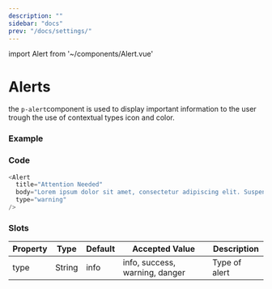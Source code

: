 ```yaml
---
description: ""
sidebar: "docs"
prev: "/docs/settings/"
---
```


import Alert from '~/components/Alert.vue'

# Alerts

the `p-alert`component is used to display important information to the user trough the use of contextual types icon and color.

### Example

<Alert title="Attention Needed" body="Lorem ipsum dolor sit amet, consectetur adipiscing elit. Suspendisse vulputate dolor eget enim congue, sit amet tristique leo efficitur." type="info" />

### Code

```js
<Alert
  title="Attention Needed"
  body="Lorem ipsum dolor sit amet, consectetur adipiscing elit. Suspendisse vulputate dolor eget enim congue, sit amet tristique leo efficitur."
  type="warning"
/>
```

### Slots

<div class="overflow-x-auto">
    <div class="table min-w-full shadow-sm overflow-hidden sm:rounded border border-ui-border">
        <table>
            <thead>
                <th>Property</th>
                <th>Type</th>
                <th>Default</th>
                <th>Accepted Value</th>
                <th>Description</th>
            </thead>
            <tbody>
                <tr>
                    <td>type</td>
                    <td>String</td>
                    <td>info</td>
                    <td>info, success, warning, danger</td>
                    <td>Type of alert</td>
                </tr>
            </tbody>
        </table>
    </div>
</div>
